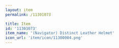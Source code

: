 ```yaml
---
layout: item
permalink: /11301073

title: Item
id: '11301073'
item_name: '(Navigator) Distinct Leather Helmet'
icon_url: 'item/icon/11300004.png'
---
```

